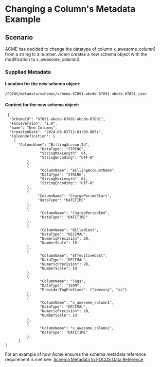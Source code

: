 # Changing a Column's Metadata Example

## Scenario

ACME has decided to change the datatype of column x_awesome_column1 from a string to a number. Acem creates a new schema object with the modification to x_awesome_column2. 

### Supplied Metadata

#### Location for the new schema object:

```
/FOCUS/metadata/schemas/schema-67891-abcde-67891-abcde-67891.json
```

#### Content for the new schema object:
```
 {
  "SchemaId": "67891-abcde-67891-abcde-67891",
  "FocusVersion": "1.0",
  "name": "New Columns",
  "CreationDate": "2024-06-02T12:01:03.083z",
  "ColumnDefinition": [
    {
      "ColumnName": "BillingAccountId",
                "DataType": "STRING",
                "StringMaxLength": 64,
                "StringEncoding": "UTF-8"
          },
          {
                "ColumnName": "BillingAccountName",
                "DataType": "STRING",
                "StringMaxLength": 64,
                "StringEncoding": "UTF-8"
          },
          {
               "ColumnName": "ChargePeriodStart",
               "DataType": "DATETIME"
          },
          {
                "ColumnName": "ChargePeriodEnd",
                "DataType": "DATETIME"
          },
          {
                "ColumnName": "BilledCost",
                "DataType": "DECIMAL",
                "NumericPrecision": 20,
                "NumberScale": 10
          },
          {
                "ColumnName": "EffecitiveCost",
                "DataType": "DECIMAL",
                "NumericPrecision": 20,
                "NumberScale": 10
          },
          {
                "ColumnName": "Tags",
                "DataType": "JSON",
                "ProviderTagPrefixes": ["awecorp", "ac"]
          },
          {
                "ColumnName": "x_awesome_column1",
                "DataType": "DECIMAL",
                "NumericPrecision": 20,
                "NumberScale": 10
          },
          {
                "ColumnName": "x_awesome_column2",
                "DataType": "DATETIME"
          },
      ]
}
```

For an example of how Acme ensures the schema metadata reference requirement is met see: [Schema Metadata to FOCUS Data Reference](../schema_metadata_reference_example.md)
